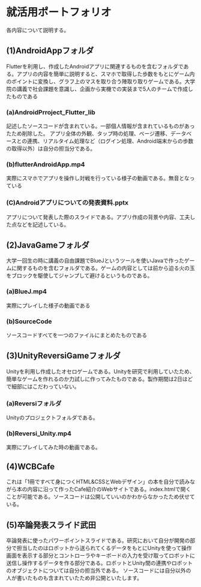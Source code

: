 # 就活用ポートフォリオ
各内容について説明する。
## (1)AndroidAppフォルダ
  Flutterを利用し、作成したAndroidアプリに関連するものを含むフォルダである。アプリの内容を簡単に説明すると、スマホで取得した歩数をもとにゲーム内のポイントに変換し、グラフ上のマスを取り合う陣取り取りゲームである。大学院の講義で社会課題を意識し、企画から実機での実装まで5人のチームで作成したものである
### (a)AndroidPrroject_Flutter_lib
記述したソースコードが含まれている。一部個人情報が含まれているものがあったため削除した。
アプリ全体の外観、タップ時の処理、ページ遷移、データベースとの連携、リアルタイム処理など（ログイン処理、Android端末からの歩数の取得以外）は自分の担当分である。

### (b)flutterAndroidApp.mp4
実際にスマホでアプリを操作し対戦を行っている様子の動画である。無音となっている

### (C)Androidアプリについての発表資料.pptx
アプリについて発表した際のスライドである。アプリ作成の背景や内容、工夫した点などを記述している。

## (2)JavaGameフォルダ
大学一回生の時に講義の自由課題でBlueJというツールを使いJavaで作ったゲームに関するものを含むフォルダである。ゲームの内容としては前から迫る火の玉をブロックを駆使してジャンプして避けるというものである。
### (a)BlueJ.mp4
実際にプレイした様子の動画である
### (b)SourceCode
ソースコードすべてを一つのファイルにまとめたものである

## (3)UnityReversiGameフォルダ
Unityを利用し作成したオセロゲームである。Unityを研究で利用していたため、簡単なゲームを作れるのか力試しに作ってみたものである。製作期間は2日ほどで細部にはこだわっていない。
### (a)Reversiフォルダ
Unityのプロジェクトフォルダである。
### (b)Reversi_Unity.mp4
実際にプレイしてみた時の動画である。

## (4)WCBCafe
これは「1冊ですべて身につくHTML&CSSとWebデザイン」の本を自分で読みながら本の内容に沿って作ったCafe紹介のWebサイトである。index.htmlで開くことが可能である。ソースコードは公開していいのかわからなかったため伏せている。

## (5)卒論発表スライド武田
卒論発表に使ったパワーポイントスライドである。研究において自分が開発の部分で担当したのはロボットから送られてくるデータをもとにUnityを使って操作画面を表示する部分とコントローラやキーボードの入力を受け取ってロボットに送信し操作するデータを作る部分である。ロボットとUnity間の連携やロボットのオブジェクトについては自分の担当外である。
ソースコードには自分以外の人が書いたものも含まれていたため非公開といたします。